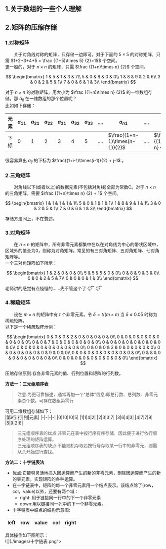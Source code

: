## 1.关于数组的一些个人理解

## 2.矩阵的压缩存储  
### 1.对称矩阵
　　关于对角线对称的矩阵，只存储一边即可。对于下面的 $5\times5$ 的对称矩阵，只需 $1+2+3+4+5 = \frac {(1+5)\times 5} {2}=15$ 个空间。  
更一般的，对于 $n\times n$ 的矩阵，只需 $\frac {(1+n)\times n} {2}$ 个空间。  
 
$$
\begin{bmatrix}
1 & 5 & 1 & 3 & 7\\
5 & 0 & 8 & 0 & 0\\
1 & 8 & 9 & 2 & 6\\
3 & 0 & 2 & 5 & 1\\
7 & 0 & 6 & 1 & 3\\
\end{bmatrix}
$$  

对于 $n\times n$ 的对称矩阵，用大小为 $\frac {(1+n)\times n} {2}$ 的一维数组存储。那 ${a}_ {ij}$ 在一维数组的那个位置呢？  
比如如下存储：  

|元素| ${a}_ {11}$ | ${a}_ {21}$ | ${a}_ {22}$ | ${a}_ {31}$ | ${a}_ {32}$ | ${a}_ {33}$ |....| ${a}_ {n1}$ |....| ${a}_ {nn}$ |  
|----|-------------|-------------|-------------|-------------|-------------|-------------|----|-------------|----|-------------|
|下标|0            |1            |2            |3            |4            |5            |....|$\frac{(1+n-1)\times(n-1)}{2}$|....| $\frac {(1+n)\times n} {2}-1$ |

很容易算出 ${a}_ {ij}$ 的下标为 $\frac{(1+i-1)\times(i-1)}{2} + j-1$ 。  

### 2.三角矩阵
　　对角线以下(或者以上)的数据元素(不包括对角线)全部为常数C。对于 $n\times n$ 的三角矩阵，需要 $\frac {(1+n)\times n} {2} + 1$ 个空间。  

$$
\begin{bmatrix}
1 & 1 & 1 & 1 & 1\\
5 & 0 & 1 & 1 & 1\\
1 & 8 & 9 & 1 & 1\\
3 & 0 & 2 & 5 & 1\\
7 & 0 & 6 & 1 & 3\\
\end{bmatrix}
$$ 

存储方法同上，不在赘述。  

### 3.对角矩阵
　　在 $n\times n$ 的矩阵中，所有非零元素都集中在以在对角线为中心的带状区域中，区域外的值全为0，则称为对角矩阵。常见的有三对角矩阵、五对角矩阵、七对角矩阵等。  
一个三对角矩阵如下所示：  

$$
\begin{bmatrix}
1 & 2 & 0 & 0 & 0\\
5 & 5 & 5 & 0 & 0\\
0 & 8 & 9 & 3 & 0\\
0 & 0 & 2 & 5 & 7\\
0 & 0 & 0 & 1 & 3\\
\end{bmatrix}
$$ 

老师讲的感觉有点怪怪的......先不管这个了 :sleeping: :sleeping:  

### 4.稀疏矩阵
　　设在 $m\times n$ 的矩阵中有 $t$ 个非零元素。令 $δ = t/(m\times n)$ 当 $δ≤0.05$ 时称为稀疏矩阵。  
以下是一个稀疏矩阵示例：  

$$
\begin{bmatrix}
0 & 0 & 0 & 2 & 0 & 0 & 0 & 0 & 0\\
0 & 0 & 0 & 0 & 0 & 0 & 0 & 0 & 0\\
0 & 0 & 7 & 0 & 0 & 0 & 0 & 0 & 0\\
0 & 0 & 0 & 0 & 0 & 0 & 0 & 0 & 0\\
0 & 0 & 0 & 0 & 0 & 0 & 0 & 0 & 0\\
0 & 0 & 0 & 3 & 0 & 0 & 0 & 0 & 0\\
0 & 0 & 0 & 0 & 0 & 0 & 9 & 0 & 0\\
0 & 0 & 0 & 0 & 0 & 0 & 0 & 0 & 0\\
0 & 8 & 0 & 0 & 0 & 0 & 0 & 0 & 0\\
0 & 0 & 0 & 0 & 0 & 0 & 0 & 0 & 0\\
\end{bmatrix}
$$ 

压缩存储原则:存各非零元素的值、行列位置和矩阵的行列数。  

**方法一：三元组顺序表**  
>注意:为更可靠描述，通常再加一个“总体”信息:即总行数、总列数、非零元素总个数。可存在数组第零行

可用二维数组存储如下：  
|第i行|行|列|元素|
|-|-|-|-|
|0|10|10|5|
|1|1|4|2|
|2|3|3|7|
|3|6|4|3|
|4|7|7|9|
|5|9|2|8|

>三元组顺序表的优点:非零元在表中按行序有序存储，因此便于进行依行顺序处理的矩阵运算。  
>三元组顺序表的缺点:不能随机存取若按行号存取某一行中的非零元，则需从头开始进行查找。

**方法二：十字链表法**  

- 优点:它能够灵活地插入因运算而产生的新的非零元素，删除因运算而产生的新的零元素，实现矩阵的各种运算。  
- 在十字链表中，矩阵的每一个非零元素用一个结点表示。该结点除了(row，col，value)以外，还要有两个域：  
    - right: 用于链接同一行中的下一个非零元素  
    - down:用以链接同一列中的下一个非零元素。
- 十字链表中结点的结构示意图:

|**left**|**row**|value|**col**|**right**|
|----------------------|-------------------|-----|-------------------|-----------------------|

具体操作如下图所示：  
![](./images/十字链表.png"></div>  

